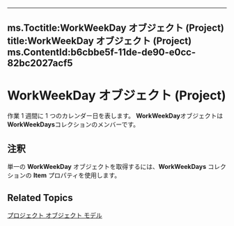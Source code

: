 

---
ms.Toctitle:WorkWeekDay オブジェクト (Project)
title:WorkWeekDay オブジェクト (Project)
ms.ContentId:b6cbbe5f-11de-de90-e0cc-82bc2027acf5
---
# WorkWeekDay オブジェクト (Project)




作業 1 週間に 1 つのカレンダー日を表します。 **WorkWeekDay**オブジェクトは**WorkWeekDays**コレクションのメンバーです。

## 注釈
単一の **WorkWeekDay** オブジェクトを取得するには、**WorkWeekDays** コレクションの **Item** プロパティを使用します。



## Related Topics

[プロジェクト オブジェクト モデル](900b167b-88ec-ea88-15b7-27bb90c22ac6.md)




